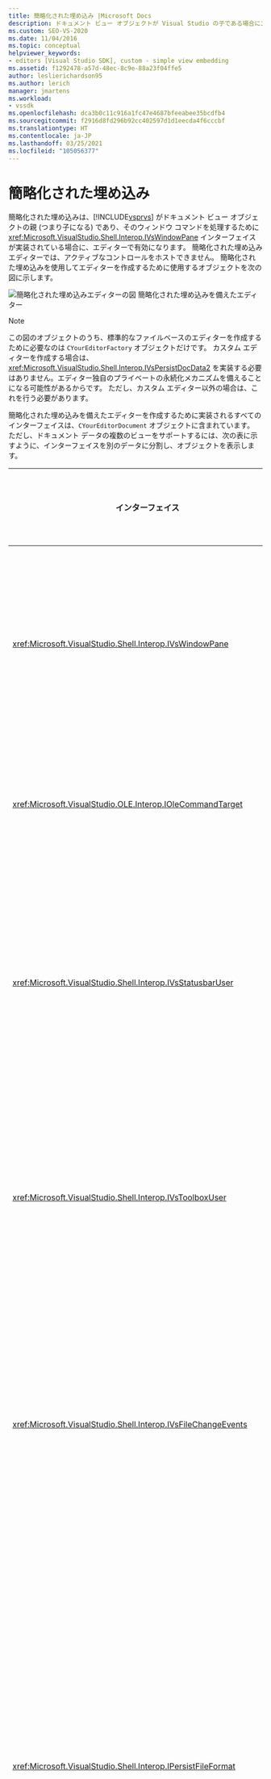```yaml
---
title: 簡略化された埋め込み |Microsoft Docs
description: ドキュメント ビュー オブジェクトが Visual Studio の子である場合にエディターで有効にできる、簡略化された埋め込みについて説明します。
ms.custom: SEO-VS-2020
ms.date: 11/04/2016
ms.topic: conceptual
helpviewer_keywords:
- editors [Visual Studio SDK], custom - simple view embedding
ms.assetid: f1292478-a57d-48ec-8c9e-88a23f04ffe5
author: leslierichardson95
ms.author: lerich
manager: jmartens
ms.workload:
- vssdk
ms.openlocfilehash: dca3b0c11c916a1fc47e4687bfeeabee35bcdfb4
ms.sourcegitcommit: f2916d8fd296b92cc402597d1d1eecda4f6cccbf
ms.translationtype: HT
ms.contentlocale: ja-JP
ms.lasthandoff: 03/25/2021
ms.locfileid: "105056377"
---
```

# <a name="simplified-embedding"></a>簡略化された埋め込み
簡略化された埋め込みは、[!INCLUDE[vsprvs](../code-quality/includes/vsprvs_md.md)] がドキュメント ビュー オブジェクトの親 (つまり子になる) であり、そのウィンドウ コマンドを処理するために <xref:Microsoft.VisualStudio.Shell.Interop.IVsWindowPane> インターフェイスが実装されている場合に、エディターで有効になります。 簡略化された埋め込みエディターでは、アクティブなコントロールをホストできません。 簡略化された埋め込みを使用してエディターを作成するために使用するオブジェクトを次の図に示します。

 ![簡略化された埋め込みエディターの図](../extensibility/media/vssimplifiedembeddingeditor.gif "vsSimplifiedEmbeddingEditor") 簡略化された埋め込みを備えたエディター

> [!NOTE]
> この図のオブジェクトのうち、標準的なファイルベースのエディターを作成するために必要なのは `CYourEditorFactory` オブジェクトだけです。 カスタム エディターを作成する場合は、 <xref:Microsoft.VisualStudio.Shell.Interop.IVsPersistDocData2> を実装する必要はありません。エディター独自のプライベートの永続化メカニズムを備えることになる可能性があるからです。 ただし、カスタム エディター以外の場合は、これを行う必要があります。

 簡略化された埋め込みを備えたエディターを作成するために実装されるすべてのインターフェイスは、`CYourEditorDocument` オブジェクトに含まれています。 ただし、ドキュメント データの複数のビューをサポートするには、次の表に示すように、インターフェイスを別のデータに分割し、オブジェクトを表示します。

|インターフェイス|インターフェイスの場所|用途|
|---------------|---------------------------|---------|
|<xref:Microsoft.VisualStudio.Shell.Interop.IVsWindowPane>|View|親ウィンドウへの接続を提供します。|
|<xref:Microsoft.VisualStudio.OLE.Interop.IOleCommandTarget>|View|コマンドを処理します。|
|<xref:Microsoft.VisualStudio.Shell.Interop.IVsStatusbarUser>|View|ステータス バーを更新できるようにします。|
|<xref:Microsoft.VisualStudio.Shell.Interop.IVsToolboxUser>|View|**ツールボックス** 項目を有効にします。|
|<xref:Microsoft.VisualStudio.Shell.Interop.IVsFileChangeEvents>|データ|ファイルが変更されたときに通知を送信します。|
|<xref:Microsoft.VisualStudio.Shell.Interop.IPersistFileFormat>|データ|ファイルの種類に対して名前を付けて保存機能を有効にするために使用します。|
|<xref:Microsoft.VisualStudio.Shell.Interop.IVsPersistDocData2>|データ|ドキュメントの永続性を有効にします。|
|<xref:Microsoft.VisualStudio.Shell.Interop.IVsDocDataFileChangeControl>|データ|再読み込みのトリガーなど、ファイル変更イベントの抑制を許可します。|
